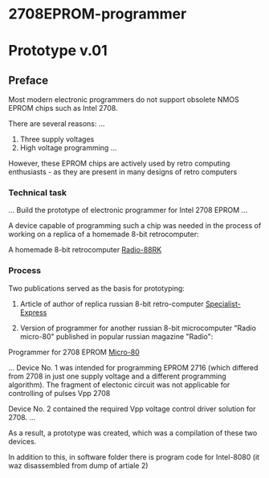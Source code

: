 # 2708EPROM-programmer
# Prototype v.01
## Preface

Most modern electronic programmers do not support obsolete NMOS EPROM chips such as Intel 2708.

There are several reasons:
...
1) Three supply voltages
2) High voltage programming
...

However, these EPROM chips are actively used by retro computing enthusiasts - as they are present in many designs of retro computers

### Technical task
...
Build the prototype of electronic programmer for Intel 2708 EPROM
...

A device capable of programming such a chip was needed in the process of working on a replica of a homemade 8-bit retrocomputer:

A homemade 8-bit retrocomputer [Radio-88RK](http://archive.radio.ru/web/1986/05/035/)

### Process

Two publications served as the basis for prototyping:

1) Article of author of replica russian 8-bit retro-computer [Specialist-Express](https://habr.com/ru/post/247211/)

2) Version of programmer for another russian 8-bit microcomputer "Radio micro-80" published in popular russian magazine "Radio":

Programmer for 2708 EPROM [Micro-80](http://archive.radio.ru/web/1983/06/049/)

...
Device No. 1 was intended for programming EPROM 2716 (which differed from 2708 in just one supply voltage and a different programming algorithm). The fragment of electonic circuit was not applicable for controlling of pulses Vpp 2708

Device No. 2 contained the required Vpp voltage control driver solution for 2708.
...


As a result, a prototype was created, which was a compilation of these two devices.

In addition to this, in software folder there is program code for Intel-8080 (it waz disassembled from dump of artiale 2)
